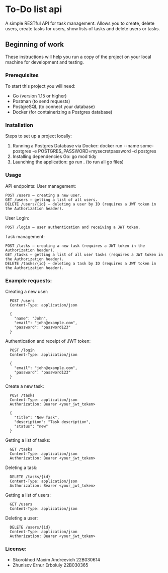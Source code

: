 # To-Do list api

A simple RESTful API for task management. Allows you to create, delete users, create tasks for users, show lists of tasks and delete users or tasks.

## Beginning of work

These instructions will help you run a copy of the project on your local machine for development and testing.

### Prerequisites

To start this project you will need:

- Go (version 1.15 or higher)
- Postman (to send requests)
- PostgreSQL (to connect your database)
- Docker (for containerizing a Postgres database)

### Installation

Steps to set up a project locally:

1. Running a Postgres Database via Docker:
   docker run --name some-postgres -e POSTGRES_PASSWORD=mysecretpassword -d postgres
2. Installing dependencies Go:
   go mod tidy
3. Launching the application:
   go run . (to run all go files)

### Usage

API endpoints:
  User management:

    POST /users — creating a new user.
    GET /users — getting a list of all users.
    DELETE /users/{id} — deleting a user by ID (requires a JWT token in the Authorization header). 

  User Login:

    POST /login — user authentication and receiving a JWT token.

  Task management:

    POST /tasks — creating a new task (requires a JWT token in the Authorization header).
    GET /tasks — getting a list of all user tasks (requires a JWT token in the Authorization header).
    DELETE /tasks/{id} — deleting a task by ID (requires a JWT token in the Authorization header).

### Example requests:
  Creating a new user:
  ```
    POST /users
    Content-Type: application/json

    {
      "name": "John",
      "email": "john@example.com",
      "password": "password123"
    }
  ```

  Authentication and receipt of JWT token:
  ```
    POST /login
    Content-Type: application/json

    {
      "email": "john@example.com",
      "password": "password123"
    }
  ```
  Create a new task:
  ```
    POST /tasks
    Content-Type: application/json
    Authorization: Bearer <your_jwt_token>

    {
      "title": "New Task",
      "description": "Task description",
      "status": "new"
    }
  ```

  Getting a list of tasks:
  ```
    GET /tasks
    Content-Type: application/json
    Authorization: Bearer <your_jwt_token>
  ```

  Deleting a task:
  ```
    DELETE /tasks/{id}
    Content-Type: application/json
    Authorization: Bearer <your_jwt_token>
  ```

  Getting a list of users:
  ```
    GET /users
    Content-Type: application/json
  ```

  Deleting a user:
  ```
    DELETE /users/{id}
    Content-Type: application/json
    Authorization: Bearer <your_jwt_token>
  ```
    
### License:
- Skorokhod Maxim Andreevich 22B030614
- Zhunisov Ernur Erboluly 22B030365


